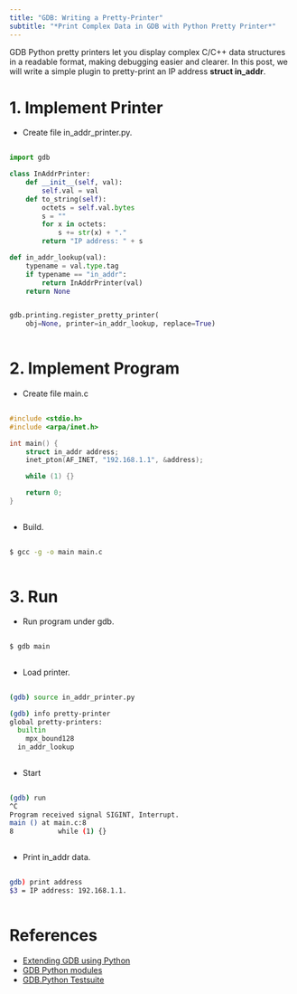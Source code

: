 ```yaml
---
title: "GDB: Writing a Pretty-Printer"
subtitle: "*Print Complex Data in GDB with Python Pretty Printer*"
---
```


GDB Python pretty printers let you display complex C/C++ data structures in a readable format, making debugging easier and clearer. In this post, we will write a simple plugin to pretty-print an IP address **struct in_addr**.


# 1. Implement Printer
- Create file in_addr_printer.py.
```python
  
import gdb

class InAddrPrinter:
    def __init__(self, val):
        self.val = val
    def to_string(self):
        octets = self.val.bytes
        s = ""
        for x in octets:
            s += str(x) + "."
        return "IP address: " + s

def in_addr_lookup(val):
    typename = val.type.tag
    if typename == "in_addr":
        return InAddrPrinter(val)
    return None


gdb.printing.register_pretty_printer(
    obj=None, printer=in_addr_lookup, replace=True)
  
```


# 2. Implement Program
- Create file main.c
```c
  
#include <stdio.h>
#include <arpa/inet.h>

int main() {
    struct in_addr address;
    inet_pton(AF_INET, "192.168.1.1", &address);

    while (1) {}

    return 0;
}
  
```

- Build.
```sh
  
$ gcc -g -o main main.c
  
```


# 3. Run
- Run program under gdb.
```sh
  
$ gdb main
  
```

- Load printer. 
```sh
  
(gdb) source in_addr_printer.py

(gdb) info pretty-printer
global pretty-printers:
  builtin
    mpx_bound128
  in_addr_lookup
  
```

- Start
```sh
  
(gdb) run
^C
Program received signal SIGINT, Interrupt.
main () at main.c:8
8           while (1) {}
  
```

- Print in_addr data.
```sh
  
gdb) print address
$3 = IP address: 192.168.1.1.
  
```


# References
- [Extending GDB using Python](https://sourceware.org/gdb/current/onlinedocs/gdb.html/Python.html#Python)
- [GDB Python modules](https://sourceware.org/gdb/current/onlinedocs/gdb.html/Python-modules.html#Python-modules)
- [GDB.Python Testsuite](https://github.com/bminor/binutils-gdb/tree/master/gdb/testsuite/gdb.python)